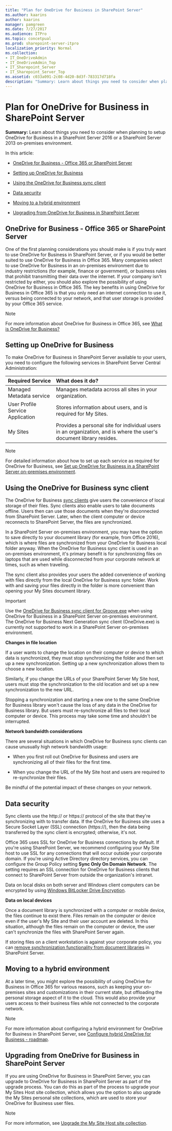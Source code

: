 ```yaml
---
title: "Plan for OneDrive for Business in SharePoint Server"
ms.author: kaarins
author: kaarins
manager: pamgreen
ms.date: 7/27/2017
ms.audience: ITPro
ms.topic: concetpual
ms.prod: sharepoint-server-itpro
localization_priority: Normal
ms.collection:
- IT_OneDriveAdmin
- IT_OneDriveAdmin_Top
- IT_Sharepoint_Server
- IT_Sharepoint_Server_Top
ms.assetid: c033a091-2c08-4d20-8d3f-783317d718fa
description: "Summary: Learn about things you need to consider when planning to setup OneDrive for Business in a SharePoint Server 2016 or a SharePoint Server 2013 on-premises environment."
---
```


# Plan for OneDrive for Business in SharePoint Server

 **Summary:** Learn about things you need to consider when planning to setup OneDrive for Business in a SharePoint Server 2016 or a SharePoint Server 2013 on-premises environment. 
  
In this article:
  
- [OneDrive for Business - Office 365 or SharePoint Server ](onedrive-for-business-planning.md#section1)
    
- [Setting up OneDrive for Business](onedrive-for-business-planning.md#section2)
    
- [Using the OneDrive for Business sync client](onedrive-for-business-planning.md#section3)
    
- [Data security](onedrive-for-business-planning.md#section4)
    
- [Moving to a hybrid environment](onedrive-for-business-planning.md#section5)
    
- [Upgrading from OneDrive for Business in SharePoint Server](onedrive-for-business-planning.md#section6)
    
## OneDrive for Business - Office 365 or SharePoint Server
<a name="section1"> </a>

One of the first planning considerations you should make is if you truly want to use OneDrive for Business in SharePoint Server, or if you would be better suited to use OneDrive for Business in Office 365. Many companies select to use OneDrive for Business in an on-premises environment due to industry restrictions (for example, finance or government), or business rules that prohibit transmitting their data over the internet. If your company isn't restricted by either, you should also explore the possibility of using OneDrive for Business in Office 365. The key benefits in using OneDrive for Business in Office 365 is that you only need an internet connection to use it, versus being connected to your network, and that user storage is provided by your Office 365 service.
  
> [!NOTE]
> For more information about OneDrive for Business in Office 365, see [What is OneDrive for Business?](https://support.office.com/en-US/article/What-is-OneDrive-for-Business-187f90af-056f-47c0-9656-cc0ddca7fdc2)
  
## Setting up OneDrive for Business
<a name="section2"> </a>

To make OneDrive for Business in SharePoint Server available to your users, you need to configure the following services in SharePoint Server Central Administration:
  
|**Required Service**|**What does it do?**|
|:-----|:-----|
|Managed Metadata service  <br/> |Manages metadata across all sites in your organization.  <br/> |
|User Profile Service Application  <br/> |Stores information about users, and is required for My Sites.  <br/> |
|My Sites  <br/> |Provides a personal site for individual users in an organization, and is where the user's document library resides.  <br/> |
   
> [!NOTE]
> For detailed information about how to set up each service as required for OneDrive for Business, see [Set up OneDrive for Business in a SharePoint Server on-premises environment](set-up-onedrive-for-business.md). 
  
## Using the OneDrive for Business sync client
<a name="section3"> </a>

The OneDrive for Business [sync clients](https://go.microsoft.com/fwlink/?LinkId=522308) give users the convenience of local storage of their files. Sync clients also enable users to take documents offline. Users then can use those documents when they're disconnected from SharePoint Server. Later, when the client computer or device reconnects to SharePoint Server, the files are synchronized. 
  
In a SharePoint Server on-premises environment, you may have the option to save directly to your document library (for example, from Office 2016), which is where files are synchronized from your OneDrive for Business local folder anyway. When the OneDrive for Business sync client is used in an on-premises environment, it's primary benefit is for synchronizing files on laptops that are used while disconnected from your corporate network at times, such as when traveling.
  
The sync client also provides your users the added convenience of working with files directly from the local OneDrive for Business sync folder. Work with and saving your files directly in the folder is more convenient than opening your My Sites document library. 
  
> [!IMPORTANT]
> Use the [OneDrive for Business sync client for Groove.exe](https://support.microsoft.com/en-us/kb/2903984) when using OneDrive for Business in a SharePoint Server on-premises environment. The OneDrive for Business Next Generation sync client (OneDrive.exe) is currently not supported to work in a SharePoint Server on-premises environment. 
  
 **Changes in file location**
  
If a user wants to change the location on their computer or device to which data is synchronized, they must stop synchronizing the folder and then set up a new synchronization. Setting up a new synchronization allows them to choose a new location.
  
Similarly, if you change the URLs of your SharePoint Server My Site host, users must stop the synchronization to the old location and set up a new synchronization to the new URL.
  
Stopping a synchronization and starting a new one to the same OneDrive for Business library won't cause the loss of any data in the OneDrive for Business library. But users must re-synchronize all files to their local computer or device. This process may take some time and shouldn't be interrupted.
  
 **Network bandwidth considerations**
  
There are several situations in which OneDrive for Business sync clients can cause unusually high network bandwidth usage:
  
- When you first roll out OneDrive for Business and users are synchronizing all of their files for the first time.
    
- When you change the URL of the My Site host and users are required to re-synchronize their files.
    
Be mindful of the potential impact of these changes on your network. 
  
## Data security
<a name="section4"> </a>

Sync clients use the http:// or https:// protocol of the site that they're synchronizing with to transfer data. If the OneDrive for Business site uses a Secure Socket Layer (SSL) connection (https://), then the data being transferred by the sync client is encrypted; otherwise, it's not.
  
Office 365 uses SSL for OneDrive for Business connections by default. If you're using SharePoint Server, we recommend configuring your My Site host to use SSL for any connections that will occur outside your corporate domain. If you're using Active Directory directory services, you can configure the Group Policy setting **Sync Only On Domain Network**. The setting requires an SSL connection for OneDrive for Business clients that connect to SharePoint Server from outside the organization's intranet.
  
Data on local disks on both server and Windows client computers can be encrypted by using [Windows BitLocker Drive Encryption](https://go.microsoft.com/fwlink/p/?LinkId=163122).
  
 **Data on local devices**
  
Once a document library is synchronized with a computer or mobile device, the files continue to exist there. Files remain on the computer or device even if the user's My Site and their user account are deleted. In this situation, although the files remain on the computer or device, the user can't synchronize the files with SharePoint Server again.
  
If storing files on a client workstation is against your corporate policy, you can [remove synchronization functionality from document libraries](http://technet.microsoft.com/library/26de1fdc-d98b-4dfa-8d46-09fa1ee4e417%28Office.14%29.aspx) in SharePoint Server. 
  
## Moving to a hybrid environment
<a name="section5"> </a>

At a later time, you might explore the possibility of using OneDrive for Business in Office 365 for various reasons, such as keeping your on-premises sites and customizations in their current state, but offloading the personal storage aspect of it to the cloud. This would also provide your users access to their business files while not connected to the corporate network.
  
> [!NOTE]
> For more information about configuring a hybrid environment for OneDrive for Business in SharePoint Server, see [Configure hybrid OneDrive for Business - roadmap](../hybrid/configure-hybrid-onedrive-for-businessroadmap.md). 
  
## Upgrading from OneDrive for Business in SharePoint Server
<a name="section6"> </a>

If you are using OneDrive for Business in SharePoint Server, you can upgrade to OneDrive for Business in SharePoint Server as part of the upgrade process. You can do this as part of the process to upgrade your My Sites Host site collection, which allows you the option to also upgrade the My Sites personal site collections, which are used to store your OneDrive for Business user files.
  
> [!NOTE]
> For more information, see [Upgrade the My Site Host site collection](../upgrade-and-update/upgrade-my-sites.md#UMSH). 
  

